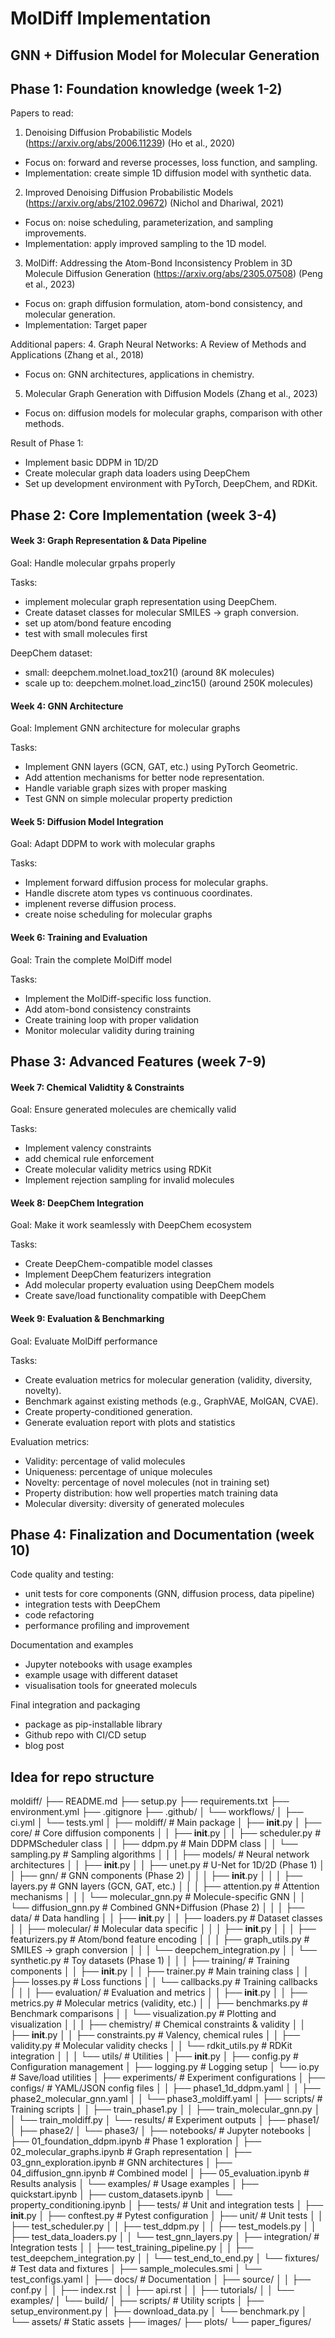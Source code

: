 # MolDiff Implementation 
## GNN + Diffusion Model for Molecular Generation

## Phase 1: Foundation knowledge (week 1-2)

Papers to read:
1. Denoising Diffusion Probabilistic Models (https://arxiv.org/abs/2006.11239) (Ho et al., 2020)
  - Focus on: forward and reverse processes, loss function, and sampling.
  - Implementation: create simple 1D diffusion model with synthetic data.
2. Improved Denoising Diffusion Probabilistic Models (https://arxiv.org/abs/2102.09672) (Nichol and Dhariwal, 2021)
  - Focus on: noise scheduling, parameterization, and sampling improvements.
  - Implementation: apply improved sampling to the 1D model.
3. MolDiff: Addressing the Atom-Bond Inconsistency Problem in 3D Molecule Diffusion Generation (https://arxiv.org/abs/2305.07508) (Peng et al., 2023)
  - Focus on: graph diffusion formulation, atom-bond consistency, and molecular generation.
  - Implementation: Target paper

Additional papers:
4. Graph Neural Networks: A Review of Methods and Applications (Zhang et al., 2018)
  - Focus on: GNN architectures, applications in chemistry.
5. Molecular Graph Generation with Diffusion Models (Zhang et al., 2023)
  - Focus on: diffusion models for molecular graphs, comparison with other methods.

Result of Phase 1:
- Implement basic DDPM in 1D/2D
- Create molecular graph data loaders using DeepChem
- Set up development environment with PyTorch, DeepChem, and RDKit.


## Phase 2: Core Implementation (week 3-4)

#### Week 3: Graph Representation & Data Pipeline

Goal: Handle molecular grpahs properly

Tasks:
- implement molecular graph representation using DeepChem.
- Create dataset classes for molecular SMILES -> graph conversion.
- set up atom/bond feature encoding
- test with small molecules first

DeepChem dataset:
- small: deepchem.molnet.load_tox21() (around 8K molecules)
- scale up to: deepchem.molnet.load_zinc15() (around 250K molecules)

#### Week 4: GNN Architecture
Goal: Implement GNN architecture for molecular graphs

Tasks:
- Implement GNN layers (GCN, GAT, etc.) using PyTorch Geometric.
- Add attention mechanisms for better node representation.
- Handle variable graph sizes with proper masking
- Test GNN on simple molecular property prediction

#### Week 5: Diffusion Model Integration
Goal: Adapt DDPM to work with molecular graphs

Tasks:
- Implement forward diffusion process for molecular graphs.
- Handle discrete atom types vs continuous coordinates.
- implenent reverse diffusion process.
- create noise scheduling for molecular graphs

#### Week 6: Training and Evaluation
Goal: Train the complete MolDiff model

Tasks:
- Implement the MolDiff-specific loss function.
- Add atom-bond consistency constraints
- Create training loop with proper validation
- Monitor molecular validity during training


## Phase 3: Advanced Features (week 7-9)

#### Week 7: Chemical Validtity & Constraints
Goal: Ensure generated molecules are chemically valid

Tasks:
- Implement valency constraints
- add chemical rule enforcement
- Create molecular validity metrics using RDKit
- Implement rejection sampling for invalid molecules

#### Week 8: DeepChem Integration
Goal: Make it work seamlessly with DeepChem ecosystem

Tasks:
- Create DeepChem-compatible model classes
- Implement DeepChem featurizers integration
- Add molecular property evaluation using DeepChem models
- Create save/load functionality compatible with DeepChem

#### Week 9: Evaluation & Benchmarking
Goal: Evaluate MolDiff performance

Tasks:
- Create evaluation metrics for molecular generation (validity, diversity, novelty).
- Benchmark against existing methods (e.g., GraphVAE, MolGAN, CVAE).
- Create property-conditioned generation.
- Generate evaluation report with plots and statistics

Evaluation metrics:
- Validity: percentage of valid molecules
- Uniqueness: percentage of unique molecules
- Novelty: percentage of novel molecules (not in training set)
- Property distribution: how well properties match training data
- Molecular diversity: diversity of generated molecules

## Phase 4: Finalization and Documentation (week 10)

Code quality and testing:
- unit tests for core components (GNN, diffusion process, data pipeline)
- integration tests with DeepChem
- code refactoring
- performance profiling and improvement

Documentation and examples
- Jupyter notebooks with usage examples
- example usage with different dataset
- visualisation tools for gneerated moleculs

Final integration and packaging
- package as pip-installable library
- Github repo with CI/CD setup
- blog post 



## Idea for repo structure

moldiff/
├── README.md
├── setup.py
├── requirements.txt
├── environment.yml
├── .gitignore
├── .github/
│   └── workflows/
│       ├── ci.yml
│       └── tests.yml
│
├── moldiff/                          # Main package
│   ├── __init__.py
│   ├── core/                         # Core diffusion components
│   │   ├── __init__.py
│   │   ├── scheduler.py              # DDPMScheduler class
│   │   ├── ddpm.py                   # Main DDPM class
│   │   └── sampling.py               # Sampling algorithms
│   │
│   ├── models/                       # Neural network architectures
│   │   ├── __init__.py
│   │   ├── unet.py                   # U-Net for 1D/2D (Phase 1)
│   │   ├── gnn/                      # GNN components (Phase 2)
│   │   │   ├── __init__.py
│   │   │   ├── layers.py             # GNN layers (GCN, GAT, etc.)
│   │   │   ├── attention.py          # Attention mechanisms
│   │   │   └── molecular_gnn.py      # Molecule-specific GNN
│   │   └── diffusion_gnn.py          # Combined GNN+Diffusion (Phase 2)
│   │
│   ├── data/                         # Data handling
│   │   ├── __init__.py
│   │   ├── loaders.py                # Dataset classes
│   │   ├── molecular/                # Molecular data specific
│   │   │   ├── __init__.py
│   │   │   ├── featurizers.py        # Atom/bond feature encoding
│   │   │   ├── graph_utils.py        # SMILES -> graph conversion
│   │   │   └── deepchem_integration.py
│   │   └── synthetic.py              # Toy datasets (Phase 1)
│   │
│   ├── training/                     # Training components
│   │   ├── __init__.py
│   │   ├── trainer.py                # Main training class
│   │   ├── losses.py                 # Loss functions
│   │   └── callbacks.py              # Training callbacks
│   │
│   ├── evaluation/                   # Evaluation and metrics
│   │   ├── __init__.py
│   │   ├── metrics.py                # Molecular metrics (validity, etc.)
│   │   ├── benchmarks.py             # Benchmark comparisons
│   │   └── visualization.py          # Plotting and visualization
│   │
│   ├── chemistry/                    # Chemical constraints & validity
│   │   ├── __init__.py
│   │   ├── constraints.py            # Valency, chemical rules
│   │   ├── validity.py               # Molecular validity checks
│   │   └── rdkit_utils.py            # RDKit integration
│   │
│   └── utils/                        # Utilities
│       ├── __init__.py
│       ├── config.py                 # Configuration management
│       ├── logging.py                # Logging setup
│       └── io.py                     # Save/load utilities
│
├── experiments/                      # Experiment configurations
│   ├── configs/                      # YAML/JSON config files
│   │   ├── phase1_1d_ddpm.yaml
│   │   ├── phase2_molecular_gnn.yaml
│   │   └── phase3_moldiff.yaml
│   ├── scripts/                      # Training scripts
│   │   ├── train_phase1.py
│   │   ├── train_molecular_gnn.py
│   │   └── train_moldiff.py
│   └── results/                      # Experiment outputs
│       ├── phase1/
│       ├── phase2/
│       └── phase3/
│
├── notebooks/                        # Jupyter notebooks
│   ├── 01_foundation_ddpm.ipynb      # Phase 1 exploration
│   ├── 02_molecular_graphs.ipynb    # Graph representation
│   ├── 03_gnn_exploration.ipynb     # GNN architectures
│   ├── 04_diffusion_gnn.ipynb       # Combined model
│   ├── 05_evaluation.ipynb          # Results analysis
│   └── examples/                     # Usage examples
│       ├── quickstart.ipynb
│       ├── custom_datasets.ipynb
│       └── property_conditioning.ipynb
│
├── tests/                            # Unit and integration tests
│   ├── __init__.py
│   ├── conftest.py                   # Pytest configuration
│   ├── unit/                         # Unit tests
│   │   ├── test_scheduler.py
│   │   ├── test_ddpm.py
│   │   ├── test_models.py
│   │   ├── test_data_loaders.py
│   │   └── test_gnn_layers.py
│   ├── integration/                  # Integration tests
│   │   ├── test_training_pipeline.py
│   │   ├── test_deepchem_integration.py
│   │   └── test_end_to_end.py
│   └── fixtures/                     # Test data and fixtures
│       ├── sample_molecules.smi
│       └── test_configs.yaml
│
├── docs/                             # Documentation
│   ├── source/
│   │   ├── conf.py
│   │   ├── index.rst
│   │   ├── api.rst
│   │   ├── tutorials/
│   │   └── examples/
│   └── build/
│
├── scripts/                          # Utility scripts
│   ├── setup_environment.py
│   ├── download_data.py
│   └── benchmark.py
│
└── assets/                           # Static assets
    ├── images/
    ├── plots/
    └── paper_figures/

